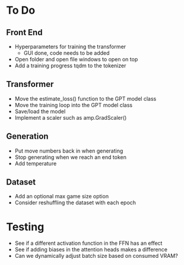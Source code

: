 # To Do

## Front End
* Hyperparameters for training the transformer
    * GUI done, code needs to be added
* Open folder and open file windows to open on top
* Add a training progress tqdm to the tokenizer

## Transformer
* Move the estimate_loss() function to the GPT model class
* Move the training loop into the GPT model class
* Save/load the model
* Implement a scaler such as amp.GradScaler()

## Generation
* Put move numbers back in when generating
* Stop generating when we reach an end token
* Add temperature

## Dataset
* Add an optional max game size option
* Consider reshuffling the dataset with each epoch

# Testing
* See if a different activation function in the FFN has an effect
* See if adding biases in the attention heads makes a difference
* Can we dynamically adjust batch size based on consumed VRAM?
